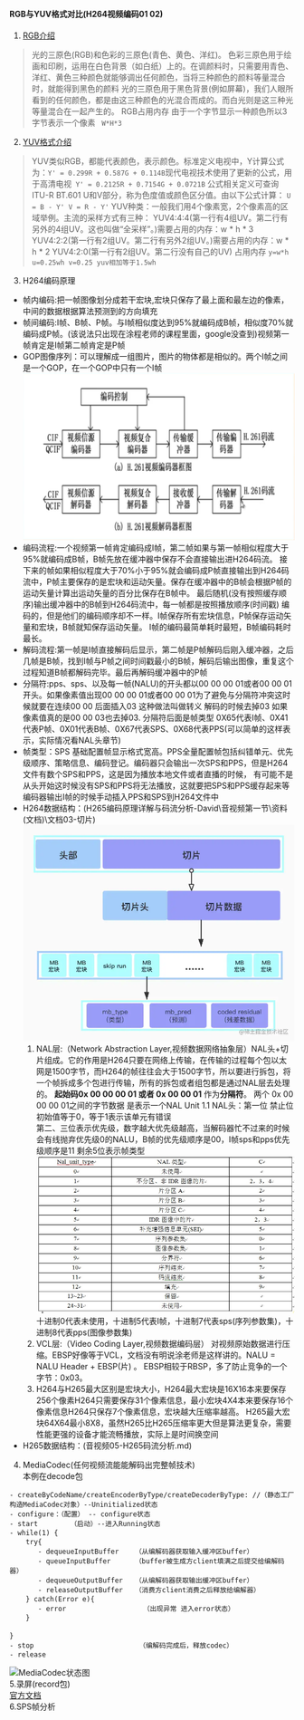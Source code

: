 #### RGB与YUV格式对比(H264视频编码01 02)

1. [RGB介绍](https://zhuanlan.zhihu.com/p/350656532)

> 光的三原色(RGB)和色彩的三原色(青色、黄色、洋红)。
> 色彩三原色用于绘画和印刷，运用在白色背景（如白纸）上的。在调颜料时，只需要用青色、洋红、黄色三种颜色就能够调出任何颜色，当将三种颜色的颜料等量混合时，就能得到黑色的颜料
> 光的三原色用于黑色背景(例如屏幕)，我们人眼所看到的任何颜色，都是由这三种颜色的光混合而成的。而白光则是这三种光等量混合在一起产生的。
> RGB占用内存 由于一个字节显示一种颜色所以3字节表示一个像素 ` W*H*3`

2. [YUV格式介绍](https://blog.csdn.net/liufish992/article/details/122234961)

> YUV类似RGB，都能代表颜色，表示颜色。标准定义电视中，Y计算公式为：`Y' = 0.299R + 0.587G + 0.114B`现代电视技术使用了更新的公式，用于高清电视` Y' = 0.2125R + 0.7154G + 0.0721B`
> 公式相关定义可查询ITU-R BT.601
> U和V部分，称为色度值或颜色区分值。由以下公式计算： `U = B - Y' V = R - Y'`
> YUV种类：一般我们用4个像素宽，2个像素高的区域举例。主流的采样方式有三种：
> YUV4:4:4(第一行有4组UV。第二行有另外的4组UV。这也叫做“全采样”。)需要占用的内存：w * h * 3
> YUV4:2:2(第一行有2组UV。第二行有另外2组UV。)需要占用的内存：w * h * 2
> YUV4:2:0(第一行有2组UV。第二行没有自己的UV) 占用内存 `y=w*h u=0.25wh v=0.25 yuv相加等于1.5wh`

3. H264编码原理

- 帧内编码:把一帧图像划分成若干宏块,宏块只保存了最上面和最左边的像素，中间的数据根据算法预测到的方向填充
- 帧间编码:I帧、B帧、P帧。与I帧相似度达到95%就编码成B帧，相似度70%就编码成P帧。(该说法只出现在涂程老师的课程里面，google没查到)视频第一帧肯定是I帧第二帧肯定是P帧
- GOP图像序列：可以理解成一组图片，图片的物体都是相似的。两个I帧之间是一个GOP，在一个GOP中只有一个I帧
  ![H261编解码码原理框架图](h264frame.png)
- 编码流程:一个视频第一帧肯定编码成I帧，第二帧如果与第一帧相似程度大于95%就编码成B帧，B帧先放在缓冲器中保存不会直接输出进H264码流。
  接下来的帧如果相似程度大于70%小于95%就会编码成P帧直接输出到H264码流中，P帧主要保存的是宏块和运动矢量。保存在缓冲器中的B帧会根据P帧的运动矢量计算出运动矢量的百分比保存在B帧中。
  最后随机(没有按照缓存顺序)输出缓冲器中的B帧到H264码流中，每一帧都是按照播放顺序(时间戳)
  编码的，但是他们的编码顺序却不一样。I帧保存所有宏块信息，P帧保存运动矢量和宏块，B帧就知保存运动矢量。 I帧的编码最简单耗时最短，B帧编码耗时最长。
- 解码流程:第一帧是I帧直接解码后显示，第二帧是P帧解码后刚入缓冲器，之后几帧是B帧，找到I帧与P帧之间时间戳最小的B帧，解码后输出图像，重复这个过程知道B帧都解码完毕。最后再解码缓冲器中的P帧
- 分隔符:pps、sps、以及每一帧(NALU)的开头都以00 00 00 01或者00 00 01开头。如果像素值出现00 00 00 01或者00 00 01为了避免与分隔符冲突这时候就要在连续00 00
  后面插入03 这种做法叫做转义 解码的时候去掉03 如果像素值真的是00 00 03也去掉03. 分隔符后面是帧类型 0X65代表I帧、0X41代表P帧、0X01代表B帧、0X67代表SPS、0X68代表PPS(可以简单的这样表示，实际情况看NAL头章节)
- 帧类型：SPS 基础配置帧显示格式宽高。PPS全量配置帧包括纠错单元、优先级顺序、策略信息、编码登记。编码器只会输出一次SPS和PPS，但是H264文件有数个SPS和PPS，这是因为播放本地文件或者直播的时候，
  有可能不是从头开始这时候没有SPS和PPS将无法播放，这就要把SPS和PPS缓存起来等编码器输出I帧的时候手动插入PPS和SPS到H264文件中  
- H264数据结构：(H265编码原理详解与码流分析-David\音视频第一节\资料(文档)\文档03-切片)
  ![H264详细结构](77.webp)
  1. NAL层:（Network Abstraction Layer,视频数据网络抽象层）NAL头+切片组成。它的作用是H264只要在网络上传输，在传输的过程每个包以太网是1500字节，而H264的帧往往会大于1500字节，所以要进行拆包，将一个帧拆成多个包进行传输，所有的拆包或者组包都是通过NAL层去处理的。
     **起始码0x 00 00 00 01 或者 0x 00 00 01** 作为**分隔符**。 两个 0x 00 00 00 01之间的字节数据 是表示一个NAL Unit
        1.1 NAL头：第一位 禁止位初始值等于0，等于1表示该单元有错误  
                  第二、三位表示优先级，数字越大优先级越高，当解码器忙不过来的时候会有线抛弃优先级0的NALU，B帧的优先级顺序是00，I帧sps和pps优先级顺序是11
                  剩余5位表示帧类型
                  ![帧类型图](72.png)
                  十进制0代表未使用，十进制5代表I帧，十进制7代表sps(序列参数集)，十进制8代表pps(图像参数集)
  2. VCL层:（Video Coding Layer,视频数据编码层） 对视频原始数据进行压缩。EBSP好像等于VCL，文档没有明说涂老师是这样讲的。NALU = NALU Header + EBSP(片) 。
     EBSP相较于RBSP，多了防止竞争的一个字节：0x03。
  3. H264与H265最大区别是宏块大小，H264最大宏块是16X16本来要保存256个像素H264只需要保存31个像素信息，最小宏块4X4本来要保存16个像素信息H264只保存7个像素信息，宏块越大压缩率越高。
     H265最大宏块64X64最小8X8，虽然H265比H265压缩率更大但是算法更复杂，需要性能更强的设备才能流畅播放，实际上是时间换空间
- H265数据结构：(音视频05-H265码流分析.md)


4. MediaCodec(任何视频流能能解码出完整帧技术)  
本例在decode包
```agsl
- createByCodeName/createEncoderByType/createDecoderByType: //（静态工厂构造MediaCodec对象）--Uninitialized状态
- configure：（配置） -- configure状态
- start        （启动）--进入Running状态
- while(1) {
    try{
       - dequeueInputBuffer    （从编解码器获取输入缓冲区buffer）
       - queueInputBuffer      （buffer被生成方client填满之后提交给编解码器）
       - dequeueOutputBuffer   （从编解码器获取输出缓冲区buffer）
       - releaseOutputBuffer   （消费方client消费之后释放给编解器）
    } catch(Error e){
       - error                   （出现异常 进入error状态）
    }
    
}
- stop                          （编解码完成后，释放codec）
- release
```  

![MediaCodec状态图](https://developer.android.google.cn/images/media/mediacodec_async_states.svg)  
5.录屏(record包)  
[官方文档](https://developer.android.google.cn/guide/topics/large-screens/media-projection)  
6.SPS帧分析
